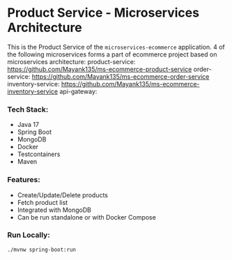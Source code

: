 # Product Service - Microservices Architecture

This is the Product Service of the `microservices-ecommerce` application.
4 of the following microservices forms a part of ecommerce project based on microservices architecture:
product-service: https://github.com/Mayank135/ms-ecommerce-product-service
order-service: https://github.com/Mayank135/ms-ecommerce-order-service
inventory-service: https://github.com/Mayank135/ms-ecommerce-inventory-service
api-gateway:

### Tech Stack:
- Java 17
- Spring Boot
- MongoDB
- Docker
- Testcontainers
- Maven

### Features:
- Create/Update/Delete products
- Fetch product list
- Integrated with MongoDB
- Can be run standalone or with Docker Compose

### Run Locally:

```bash
./mvnw spring-boot:run
